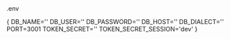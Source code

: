 .env

{
    DB_NAME=''
    DB_USER=''
    DB_PASSWORD=''
    DB_HOST=''
    DB_DIALECT=''
    PORT=3001
    TOKEN_SECRET=''
    TOKEN_SECRET_SESSION='dev'
}